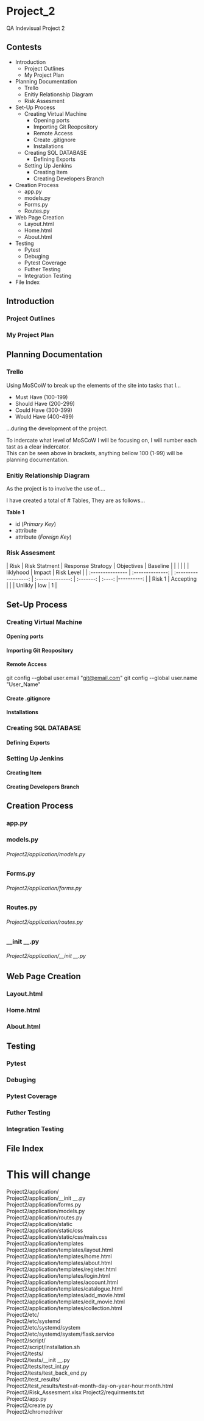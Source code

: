 # Project_2
QA Indevisual Project 2

## Contests

* Introduction
    * Project Outlines
    * My Project Plan
* Planning Documentation
    * Trello
    * Enitiy Relationship Diagram
    * Risk Assesment
* Set-Up Process
    * Creating Virtual Machine
        * Opening ports
        * Importing Git Reopository
        * Remote Access
        * Create .gitignore
        * Installations
    * Creating SQL DATABASE
        * Defining Exports
    * Setting Up Jenkins
        * Creating Item
        * Creating Developers Branch
* Creation Process
    * app.py
    * models.py
    * Forms.py
    * Routes.py
* Web Page Creation
    * Layout.html
    * Home.html
    * About.html
* Testing
    * Pytest
    * Debuging
    * Pytest Coverage
    * Futher Testing
    * Integration Testing
* File Index

## Introduction
### Project Outlines
### My Project Plan

## Planning Documentation
### Trello

Using MoSCoW to break up the elements of the site into tasks that I...

- Must Have (100-199)
- Should Have (200-299)
- Could Have (300-399)
- Would Have (400-499)

...during the development of the project.

To indercate what level of MoSCoW I will be focusing on, I will number each tast as a clear indercator.<br />
This can be seen above in brackets, anything bellow 100 (1-99) will be planning documentation.

### Enitiy Relationship Diagram

As the project is to involve the use of....

I have created a total of # Tables, They are as follows...

**Table 1**
- id (*Primary Key*)
- attribute
- attribute (*Foreign Key*)

### Risk Assesment

| Risk             | Risk Statment    | Response Stratogy    | Objectives       | Baseline                        |
|                  |                  |                      |                  | liklyhood | Impact | Risk Level |
| :--------------- | :--------------: | :------------------: | :--------------: | :-------: | :----: |----------: |
| Risk 1           | Accepting        |                      |                  | Unlikly   | low    | 1          |

## Set-Up Process
### Creating Virtual Machine
#### Opening ports
#### Importing Git Reopository
#### Remote Access

git config --global user.email "git@email.com"
git config --global user.name "User_Name"

#### Create .gitignore
#### Installations
### Creating SQL DATABASE
#### Defining Exports
### Setting Up Jenkins
#### Creating Item
#### Creating Developers Branch

## Creation Process

### app.py
### models.py
###### Project2/application/models.py

### Forms.py
###### Project2/application/forms.py

### Routes.py
###### Project2/application/routes.py

### __init __.py
###### Project2/application/__init __.py

## Web Page Creation
### Layout.html
### Home.html
### About.html

## Testing
### Pytest
### Debuging
### Pytest Coverage
### Futher Testing
### Integration Testing

## File Index

# This will change
Project2/application/ <br />
Project2/application/__init __.py <br />
Project2/application/forms.py <br />
Project2/application/models.py <br />
Project2/application/routes.py <br />
Project2/application/static <br />
Project2/application/static/css <br />
Project2/application/static/css/main.css <br />
Project2/application/templates <br />
Project2/application/templates/layout.html <br />
Project2/application/templates/home.html <br />
Project2/application/templates/about.html <br />
Project2/application/templates/register.html <br />
Project2/application/templates/login.html <br />
Project2/application/templates/account.html <br />
Project2/application/templates/catalogue.html <br />
Project2/application/templates/add_movie.html <br />
Project2/application/templates/edit_movie.html <br />
Project2/application/templates/collection.html <br />
Project2/etc/ <br />
Project2/etc/systemd <br />
Project2/etc/systemd/system <br />
Project2/etc/systemd/system/flask.service <br />
Project2/script/ <br />
Project2/script/installation.sh <br />
Project2/tests/ <br />
Project2/tests/__init __.py <br />
Project2/tests/test_int.py <br />
Project2/tests/test_back_end.py <br />
Project2/test_results/ <br />
Project2/test_results/test=at-month-day-on-year-hour:month.html <br />
Project2/Risk_Assesment.xlsx Project2/requirments.txt <br />
Project2/app.py <br />
Project2/create.py <br />
Project2/chromedriver